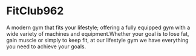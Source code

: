 # FitClub962
A modern gym that fits your lifestyle; offering a fully equipped gym with a wide variety of machines and equipment.Whether your goal is to lose fat, gain muscle or simply to keep fit, at our lifestyle gym we have everything you need to achieve your goals.

